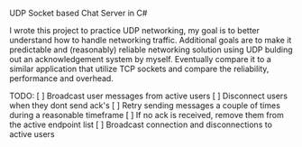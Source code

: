 UDP Socket based Chat Server in C#

I wrote this project to practice UDP networking, my goal is to better understand how to handle networking traffic. 
Additional goals are to make it predictable and (reasonably) reliable networking solution using UDP bulding out an acknowledgement system by myself. 
Eventually compare it to a similar application that utilize TCP sockets and compare the reliability, performance and overhead.

TODO:
[ ] Broadcast user messages from active users
[ ] Disconnect users when they dont send ack's 
    [ ] Retry sending messages a couple of times during a reasonable timeframe
    [ ] If no ack is received, remove them from the active endpoint list
[ ] Broadcast connection and disconnections to active users
